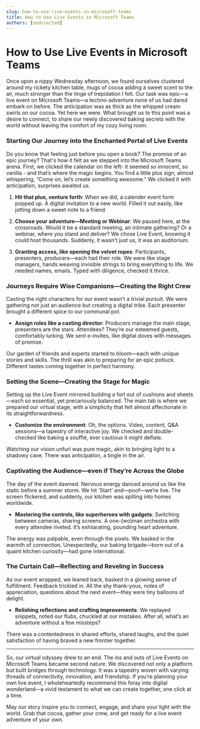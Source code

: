 ```yaml
---
slug: how-to-use-live-events-in-microsoft-teams
title: How to Use Live Events in Microsoft Teams
authors: [undirected]
---
```



# How to Use Live Events in Microsoft Teams

Once upon a nippy Wednesday afternoon, we found ourselves clustered around my rickety kitchen table, mugs of cocoa adding a sweet scent to the air, much stronger than the tinge of trepidation I felt. Our task was epic—a live event on Microsoft Teams—a techno-adventure none of us had dared embark on before. The anticipation was as thick as the whipped cream swirls on our cocoa. Yet here we were. What brought us to this point was a desire to connect, to share our newly discovered baking secrets with the world without leaving the comfort of my cozy living room.

### Starting Our Journey into the Enchanted Portal of Live Events

Do you know that feeling just before you open a book? The promise of an epic journey? That's how it felt as we stepped into the Microsoft Teams arena. First, we clicked the calendar on the left- it seemed so innocent, so vanilla - and that’s where the magic begins. You find a little plus sign, almost whispering, “Come on, let’s create something awesome.” We clicked it with anticipation, surprises awaited us.

1. **Hit that plus, venture forth**: When we did, a calender event form popped up. A digital invitation to a new world. Filled it out easily, like jotting down a sweet note to a friend.

2. **Choose your adventure—Meeting or Webinar**: We paused here, at the crossroads. Would it be a standard meeting, an intimate gathering? Or a webinar, where you stand and deliver? We chose Live Event, knowing it could host thousands. Suddenly, it wasn't just us, it was an auditorium.

3. **Granting access, like opening the velvet ropes**: Participants, presenters, producers—each had their role. We were like stage managers, hands weaving invisible strings to bring everything to life. We needed names, emails. Typed with diligence, checked it thrice. 

### Journeys Require Wise Companions—Creating the Right Crew

Casting the right characters for our event wasn’t a trivial pursuit. We were gathering not just an audience but creating a digital tribe. Each presenter brought a different spice to our communal pot.

- **Assign roles like a casting director**: Producers manage the main stage, presenters are the stars. Attendees? They’re our esteemed guests, comfortably lurking. We sent e-invites, like digital doves with messages of promise. 

Our garden of friends and experts started to bloom—each with unique stories and skills. The thrill was akin to preparing for an epic potluck. Different tastes coming together in perfect harmony. 

### Setting the Scene—Creating the Stage for Magic

Setting up the Live Event mirrored building a fort out of cushions and sheets—each so essential, yet precariously balanced. The main tab is where we prepared our virtual stage, with a simplicity that felt almost affectionate in its straightforwardness.

- **Customize the environment**: Oh, the options. Video, content, Q&A sessions—a tapestry of interactive joy. We checked and double-checked like baking a soufflé, ever cautious it might deflate.

Watching our vision unfurl was pure magic, akin to bringing light to a shadowy cave. There was anticipation, a tingle in the air.

### Captivating the Audience—even if They’re Across the Globe

The day of the event dawned. Nervous energy danced around us like the static before a summer storm. We hit ‘Start’ and—poof—we’re live. The screen flickered, and suddenly, our kitchen was spilling into homes worldwide.

- **Mastering the controls, like superheroes with gadgets**: Switching between cameras, sharing screens. A one-(wo)man orchestra with every attendee riveted. It’s exhilarating, pounding heart adventure.

The energy was palpable, even through the pixels. We basked in the warmth of connection. Unexpectedly, our baking brigade—born out of a quaint kitchen curiosity—had gone international.

### The Curtain Call—Reflecting and Reveling in Success

As our event wrapped, we leaned back, basked in a glowing sense of fulfillment. Feedback trickled in. All the shy thank-yous, notes of appreciation, questions about the next event—they were tiny balloons of delight.

- **Relishing reflections and crafting improvements**: We replayed snippets, noted our flubs, chuckled at our mistakes. After all, what’s an adventure without a few missteps?

There was a contentedness in shared efforts, shared laughs, and the quiet satisfaction of having braved a new frontier together.

---

So, our virtual odyssey drew to an end. The ins and outs of Live Events on Microsoft Teams became second nature. We discovered not only a platform but built bridges through technology. It was a tapestry woven with varying threads of connectivity, innovation, and friendship. If you’re planning your own live event, I wholeheartedly recommend this foray into digital wonderland—a vivid testament to what we can create together, one click at a time.

May our story inspire you to connect, engage, and share your light with the world. Grab that cocoa, gather your crew, and get ready for a live event adventure of your own.